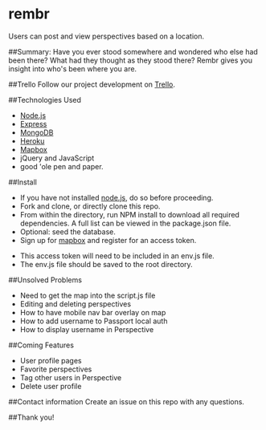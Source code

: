 # rembr
Users can post and view perspectives based on a location.

##Summary:
Have you ever stood somewhere and wondered who else had been there? What had they thought as they stood there? Rembr gives you insight into who's been where you are.

##Trello
Follow our project development on [Trello](https://trello.com/b/nT3OJqwE).

##Technologies Used
* [Node.js](https://nodejs.org/en/)
* [Express](http://expressjs.com/en/index.html)
* [MongoDB](https://www.mongodb.com/)
* [Heroku](https://dashboard.heroku.com/apps)
* [Mapbox](https://www.mapbox.com/)
* jQuery and JavaScript
* good 'ole pen and paper.


##Install
* If you have not installed [node.js](https://nodejs.org/en/), do so before proceeding.
* Fork and clone, or directly clone this repo.
* From within the directory, run NPM install to download all required dependencies. A full list can be viewed in the package.json file.
* Optional: seed the database.
* Sign up for [mapbox](https://www.mapbox.com/) and register for an access token.
 - This access token will need to be included in an env.js file.
 - The env.js file should be saved to the root directory.

##Unsolved Problems
* Need to get the map into the script.js file
* Editing and deleting perspectives
* How to have mobile nav bar overlay on map
* How to add username to Passport local auth
* How to display username in Perspective

##Coming Features
* User profile pages
* Favorite perspectives
* Tag other users in Perspective
* Delete user profile

##Contact information
Create an issue on this repo with any questions.

##Thank you!
